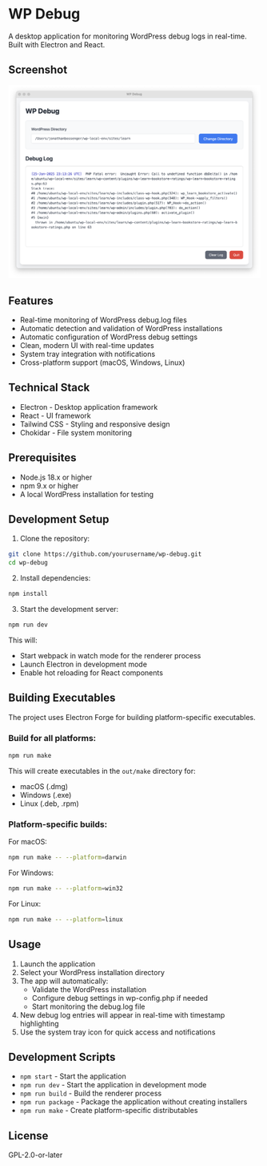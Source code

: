# WP Debug

A desktop application for monitoring WordPress debug logs in real-time. Built with Electron and React.

## Screenshot

![Screenshot](screenshots/debug.log.png)

## Features

- Real-time monitoring of WordPress debug.log files
- Automatic detection and validation of WordPress installations
- Automatic configuration of WordPress debug settings
- Clean, modern UI with real-time updates
- System tray integration with notifications
- Cross-platform support (macOS, Windows, Linux)

## Technical Stack

- Electron - Desktop application framework
- React - UI framework
- Tailwind CSS - Styling and responsive design
- Chokidar - File system monitoring

## Prerequisites

- Node.js 18.x or higher
- npm 9.x or higher
- A local WordPress installation for testing

## Development Setup

1. Clone the repository:
```bash
git clone https://github.com/yourusername/wp-debug.git
cd wp-debug
```

2. Install dependencies:
```bash
npm install
```

3. Start the development server:
```bash
npm run dev
```

This will:
- Start webpack in watch mode for the renderer process
- Launch Electron in development mode
- Enable hot reloading for React components

## Building Executables

The project uses Electron Forge for building platform-specific executables.

### Build for all platforms:
```bash
npm run make
```

This will create executables in the `out/make` directory for:
- macOS (.dmg)
- Windows (.exe)
- Linux (.deb, .rpm)

### Platform-specific builds:

For macOS:
```bash
npm run make -- --platform=darwin
```

For Windows:
```bash
npm run make -- --platform=win32
```

For Linux:
```bash
npm run make -- --platform=linux
```

## Usage

1. Launch the application
2. Select your WordPress installation directory
3. The app will automatically:
   - Validate the WordPress installation
   - Configure debug settings in wp-config.php if needed
   - Start monitoring the debug.log file
4. New debug log entries will appear in real-time with timestamp highlighting
5. Use the system tray icon for quick access and notifications

## Development Scripts

- `npm start` - Start the application
- `npm run dev` - Start the application in development mode
- `npm run build` - Build the renderer process
- `npm run package` - Package the application without creating installers
- `npm run make` - Create platform-specific distributables

## License

GPL-2.0-or-later 
